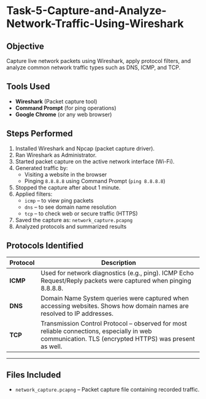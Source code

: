 # Task-5-Capture-and-Analyze-Network-Traffic-Using-Wireshark

##  Objective

Capture live network packets using Wireshark, apply protocol filters, and analyze common network traffic types such as DNS, ICMP, and TCP.

##  Tools Used

- **Wireshark** (Packet capture tool)
- **Command Prompt** (for ping operations)
- **Google Chrome** (or any web browser)


## Steps Performed

1. Installed Wireshark and Npcap (packet capture driver).
2. Ran Wireshark as Administrator.
3. Started packet capture on the active network interface (Wi-Fi).
4. Generated traffic by:
   - Visiting a website in the browser
   - Pinging `8.8.8.8` using Command Prompt (`ping 8.8.8.8`)
5. Stopped the capture after about 1 minute.
6. Applied filters:
   - `icmp` – to view ping packets
   - `dns` – to see domain name resolution
   - `tcp` – to check web or secure traffic (HTTPS)
7. Saved the capture as: `network_capture.pcapng`
8. Analyzed protocols and summarized results

## Protocols Identified

| Protocol | Description                                                                                                                                         |
|----------|-------------                                                                                                                                        |
| **ICMP** | Used for network diagnostics (e.g., ping). ICMP Echo Request/Reply packets were captured when pinging 8.8.8.8.                                      |
| **DNS**  | Domain Name System queries were captured when accessing websites. Shows how domain names are resolved to IP addresses.                              |
| **TCP**  | Transmission Control Protocol – observed for most reliable connections, especially in web communication. TLS (encrypted HTTPS) was present as well. |

---

##  Files Included

- `network_capture.pcapng` – Packet capture file containing recorded traffic.



